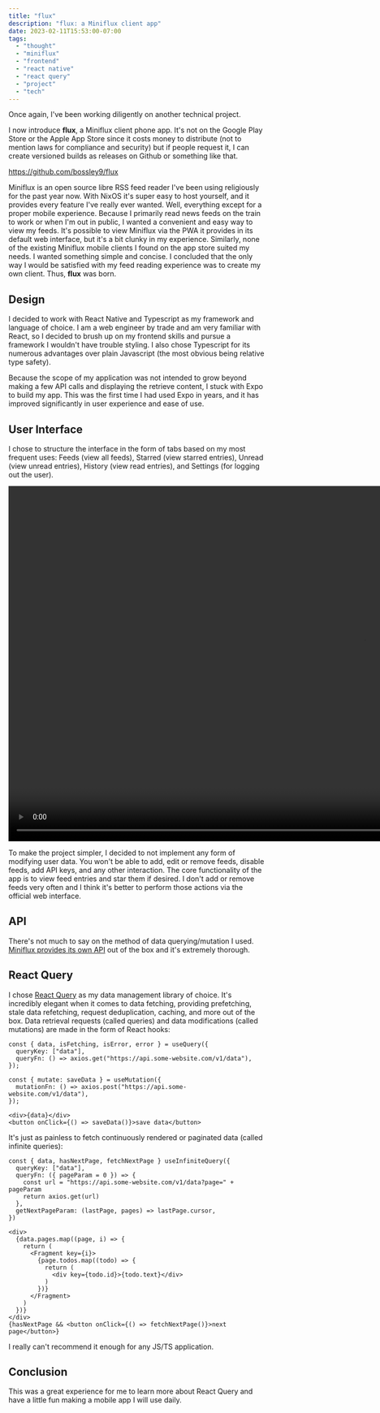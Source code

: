 ```yaml
---
title: "flux"
description: "flux: a Miniflux client app"
date: 2023-02-11T15:53:00-07:00
tags:
  - "thought"
  - "miniflux"
  - "frontend"
  - "react native"
  - "react query"
  - "project"
  - "tech"
---
```


Once again, I've been working diligently on another technical project.

I now introduce **flux**, a Miniflux client phone app. It's not on the Google Play Store or the Apple App Store since it costs money to distribute (not to mention laws for compliance and security) but if people request it, I can create versioned builds as releases on Github or something like that.

https://github.com/bossley9/flux

Miniflux is an open source libre RSS feed reader I've been using religiously for the past year now. With NixOS it's super easy to host yourself, and it provides every feature I've really ever wanted. Well, everything except for a proper mobile experience. Because I primarily read news feeds on the train to work or when I'm out in public, I wanted a convenient and easy way to view my feeds. It's possible to view Miniflux via the PWA it provides in its default web interface, but it's a bit clunky in my experience. Similarly, none of the existing Miniflux mobile clients I found on the app store suited my needs. I wanted something simple and concise. I concluded that the only way I would be satisfied with my feed reading experience was to create my own client. Thus, **flux** was born.

## Design

I decided to work with React Native and Typescript as my framework and language of choice. I am a web engineer by trade and am very familiar with React, so I decided to brush up on my frontend skills and pursue a framework I wouldn't have trouble styling. I also chose Typescript for its numerous advantages over plain Javascript (the most obvious being relative type safety).

Because the scope of my application was not intended to grow beyond making a few API calls and displaying the retrieve content, I stuck with Expo to build my app. This was the first time I had used Expo in years, and it has improved significantly in user experience and ease of use.

## User Interface

I chose to structure the interface in the form of tabs based on my most frequent uses: Feeds (view all feeds), Starred (view starred entries), Unread (view unread entries), History (view read entries), and Settings (for logging out the user).

<video height="700" controls>
  <source src="https://sam-bossley-us-media.sfo3.cdn.digitaloceanspaces.com/thoughts/2023/flux-exhibit.mp4" type="video/mp4" />
  Sorry, your browser does not support embedded video. Download the video <a download href="https://sam-bossley-us-media.sfo3.cdn.digitaloceanspaces.com/thoughts/2023/flux-exhibit.mp4">here</a> instead.
</video>

To make the project simpler, I decided to not implement any form of modifying user data. You won't be able to add, edit or remove feeds, disable feeds, add API keys, and any other interaction. The core functionality of the app is to view feed entries and star them if desired. I don't add or remove feeds very often and I think it's better to perform those actions via the official web interface.

## API

There's not much to say on the method of data querying/mutation I used. [Miniflux provides its own API](https://miniflux.app/docs/api.html) out of the box and it's extremely thorough.

## React Query

I chose [React Query](https://tanstack.com/query/latest) as my data management library of choice. It's incredibly elegant when it comes to data fetching, providing prefetching, stale data refetching, request deduplication, caching, and more out of the box. Data retrieval requests (called queries) and data modifications (called mutations) are made in the form of React hooks:

```tsx
const { data, isFetching, isError, error } = useQuery({
  queryKey: ["data"],
  queryFn: () => axios.get("https://api.some-website.com/v1/data"),
});

const { mutate: saveData } = useMutation({
  mutationFn: () => axios.post("https://api.some-website.com/v1/data"),
});

<div>{data}</div>
<button onClick={() => saveData()}>save data</button>
```

It's just as painless to fetch continuously rendered or paginated data (called infinite queries):

```tsx
const { data, hasNextPage, fetchNextPage } useInfiniteQuery({
  queryKey: ["data"],
  queryFn: ({ pageParam = 0 }) => {
    const url = "https://api.some-website.com/v1/data?page=" + pageParam
    return axios.get(url)
  },
  getNextPageParam: (lastPage, pages) => lastPage.cursor,
})

<div>
  {data.pages.map((page, i) => {
    return (
      <Fragment key={i}>
        {page.todos.map((todo) => {
          return (
            <div key={todo.id}>{todo.text}</div>
          )
        })}
      </Fragment>
    )
  })}
</div>
{hasNextPage && <button onClick={() => fetchNextPage()}>next page</button>}
```

I really can't recommend it enough for any JS/TS application.

## Conclusion

This was a great experience for me to learn more about React Query and have a little fun making a mobile app I will use daily.
